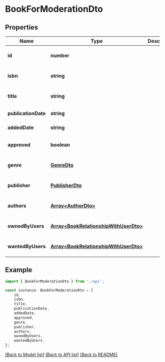 # BookForModerationDto


## Properties

Name | Type | Description | Notes
------------ | ------------- | ------------- | -------------
**id** | **number** |  | [optional] [default to undefined]
**isbn** | **string** |  | [optional] [default to undefined]
**title** | **string** |  | [optional] [default to undefined]
**publicationDate** | **string** |  | [default to undefined]
**addedDate** | **string** |  | [default to undefined]
**approved** | **boolean** |  | [optional] [default to undefined]
**genre** | [**GenreDto**](GenreDto.md) |  | [optional] [default to undefined]
**publisher** | [**PublisherDto**](PublisherDto.md) |  | [optional] [default to undefined]
**authors** | [**Array&lt;AuthorDto&gt;**](AuthorDto.md) |  | [optional] [default to undefined]
**ownedByUsers** | [**Array&lt;BookRelationshipWithUserDto&gt;**](BookRelationshipWithUserDto.md) |  | [optional] [default to undefined]
**wantedByUsers** | [**Array&lt;BookRelationshipWithUserDto&gt;**](BookRelationshipWithUserDto.md) |  | [optional] [default to undefined]

## Example

```typescript
import { BookForModerationDto } from './api';

const instance: BookForModerationDto = {
    id,
    isbn,
    title,
    publicationDate,
    addedDate,
    approved,
    genre,
    publisher,
    authors,
    ownedByUsers,
    wantedByUsers,
};
```

[[Back to Model list]](../README.md#documentation-for-models) [[Back to API list]](../README.md#documentation-for-api-endpoints) [[Back to README]](../README.md)
